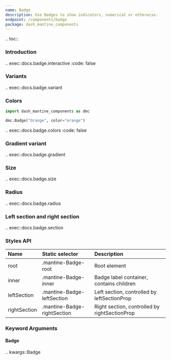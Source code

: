 ```yaml
---
name: Badge
description: Use Badges to show indicators, numerical or otherwise.
endpoint: /components/badge
package: dash_mantine_components
---
```


.. toc::

### Introduction

.. exec::docs.badge.interactive
    :code: false

### Variants

.. exec::docs.badge.variant

### Colors

```python
import dash_mantine_components as dmc

dmc.Badge("Orange", color="orange")
```

.. exec::docs.badge.colors
    :code: false

### Gradient variant

.. exec::docs.badge.gradient

### Size

.. exec::docs.badge.size

### Radius

.. exec::docs.badge.radius

### Left section and right section

.. exec::docs.badge.section

### Styles API

| Name         | Static selector             | Description                                   |
|:-------------|:----------------------------|:----------------------------------------------|
| root         | .mantine-Badge-root         | Root element                                  |
| inner        | .mantine-Badge-inner        | Badge label container, contains children      |
| leftSection  | .mantine-Badge-leftSection  | Left section, controlled by leftSectionProp   |
| rightSection | .mantine-Badge-rightSection | Right section, controlled by rightSectionProp |

### Keyword Arguments

#### Badge

.. kwargs::Badge
